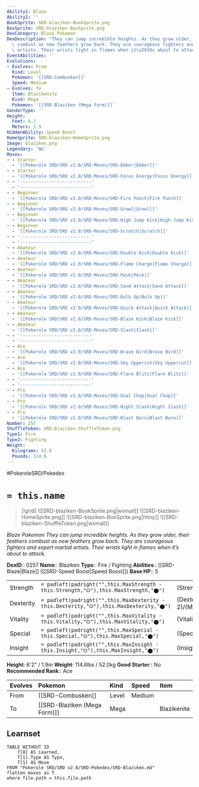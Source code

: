 ```yaml
---
Ability1: Blaze
Ability2: ''
BookSprite: SRD-blaziken-BookSprite.png
BoxSprite: SRD-blaziken-BoxSprite.png
DexCategory: Blaze Pokemon
DexDescription: "They can jump incredible heights. As they grow older, their feathers\
  \ combust as new feathers grow back. They are courageous fighters and expert martial\
  \ artists. Their wrists light in flames when it\u2019s about to attack."
EventAbilities: ''
Evolutions:
- Evolves: From
  Kind: Level
  Pokemon: '[[SRD-Combusken]]'
  Speed: Medium
- Evolves: To
  Item: Blazikenite
  Kind: Mega
  Pokemon: '[[SRD-Blaziken (Mega Form)]]'
GenderType: ''
Height:
  Feet: 6.2
  Meters: 1.9
HiddenAbility: Speed Boost
HomeSprite: SRD-blaziken-HomeSprite.png
Image: blaziken.png
Legendary: 'No'
Moves:
- - Starter
  - '[[Pokerole SRD/SRD v2.0/SRD-Moves/SRD-Ember|Ember]]'
- - Starter
  - '[[Pokerole SRD/SRD v2.0/SRD-Moves/SRD-Focus Energy|Focus Energy]]'
- - '---------------------------'
  - '---------------------------'
- - Beginner
  - '[[Pokerole SRD/SRD v2.0/SRD-Moves/SRD-Fire Punch|Fire Punch]]'
- - Beginner
  - '[[Pokerole SRD/SRD v2.0/SRD-Moves/SRD-Growl|Growl]]'
- - Beginner
  - '[[Pokerole SRD/SRD v2.0/SRD-Moves/SRD-High Jump Kick|High Jump Kick]]'
- - Beginner
  - '[[Pokerole SRD/SRD v2.0/SRD-Moves/SRD-Scratch|Scratch]]'
- - '---------------------------'
  - '---------------------------'
- - Amateur
  - '[[Pokerole SRD/SRD v2.0/SRD-Moves/SRD-Double Kick|Double Kick]]'
- - Amateur
  - '[[Pokerole SRD/SRD v2.0/SRD-Moves/SRD-Flame Charge|Flame Charge]]'
- - Amateur
  - '[[Pokerole SRD/SRD v2.0/SRD-Moves/SRD-Peck|Peck]]'
- - Amateur
  - '[[Pokerole SRD/SRD v2.0/SRD-Moves/SRD-Sand Attack|Sand Attack]]'
- - Amateur
  - '[[Pokerole SRD/SRD v2.0/SRD-Moves/SRD-Bulk Up|Bulk Up]]'
- - Amateur
  - '[[Pokerole SRD/SRD v2.0/SRD-Moves/SRD-Quick Attack|Quick Attack]]'
- - Amateur
  - '[[Pokerole SRD/SRD v2.0/SRD-Moves/SRD-Blaze Kick|Blaze Kick]]'
- - Amateur
  - '[[Pokerole SRD/SRD v2.0/SRD-Moves/SRD-Slash|Slash]]'
- - '---------------------------'
  - '---------------------------'
- - Ace
  - '[[Pokerole SRD/SRD v2.0/SRD-Moves/SRD-Brave Bird|Brave Bird]]'
- - Ace
  - '[[Pokerole SRD/SRD v2.0/SRD-Moves/SRD-Sky Uppercut|Sky Uppercut]]'
- - Ace
  - '[[Pokerole SRD/SRD v2.0/SRD-Moves/SRD-Flare Blitz|Flare Blitz]]'
- - '---------------------------'
  - '---------------------------'
- - Pro
  - '[[Pokerole SRD/SRD v2.0/SRD-Moves/SRD-Dual Chop|Dual Chop]]'
- - Pro
  - '[[Pokerole SRD/SRD v2.0/SRD-Moves/SRD-Night Slash|Night Slash]]'
- - Pro
  - '[[Pokerole SRD/SRD v2.0/SRD-Moves/SRD-Blast Burn|Blast Burn]]'
Number: 257
ShuffleToken: SRD-blaziken-ShuffleToken.png
Type1: Fire
Type2: Fighting
Weight:
  Kilograms: 52.0
  Pounds: 114.6
---
```


#PokeroleSRD/Pokedex

# `= this.name`

> [!grid]
> ![[SRD-blaziken-BookSprite.png|wsmall]]
> ![[SRD-blaziken-HomeSprite.png]]
> ![[SRD-blaziken-BoxSprite.png|htiny]]
> ![[SRD-blaziken-ShuffleToken.png|wsmall]]


*Blaze Pokemon*
*They can jump incredible heights. As they grow older, their feathers combust as new feathers grow back. They are courageous fighters and expert martial artists. Their wrists light in flames when it’s about to attack.*

**DexID**:: 0257
**Name**:: Blaziken
**Type**:: Fire / Fighting
**Abilities**:: [[SRD-Blaze|Blaze]] ([[SRD-Speed Boost|Speed Boost]])
**Base HP**:: 5

|           |                                                                                        |                                          |
| --------- | -------------------------------------------------------------------------------------- | ---------------------------------------- |
| Strength  | `= padleft(padright("",this.MaxStrength - this.Strength,"⭘"),this.MaxStrength,"⬤")`    | (Strength::3)/(MaxStrength::7)   |
| Dexterity | `= padleft(padright("",this.MaxDexterity - this.Dexterity,"⭘"),this.MaxDexterity,"⬤")` | (Dexterity:: 2)/(MaxDexterity::5) |
| Vitality  | `= padleft(padright("",this.MaxVitality - this.Vitality,"⭘"),this.MaxVitality,"⬤")`    | (Vitality::2)/(MaxVitality::5)   |
| Special   | `= padleft(padright("",this.MaxSpecial - this.Special,"⭘"),this.MaxSpecial,"⬤")`       | (Special::3)/(MaxSpecial::6)     |
| Insight   | `= padleft(padright("",this.MaxInsight - this.Insight,"⭘"),this.MaxInsight,"⬤")`       | (Insight::2)/(MaxInsight::5)     |

**Height**: 6'2" / 1.9m
**Weight**: 114.6lbs / 52.0kg
**Good Starter**:: No
**Recommended Rank**:: Ace

| Evolves   | Pokemon                      | Kind   | Speed   | Item        |
|:----------|:-----------------------------|:-------|:--------|:------------|
| From      | [[SRD-Combusken]]            | Level  | Medium  |             |
| To        | [[SRD-Blaziken (Mega Form)]] | Mega   |         | Blazikenite |

## Learnset

```dataview
TABLE WITHOUT ID
    T[0] AS Learned,
    T[1].Type AS Type,
    T[1] AS Move
FROM "Pokerole SRD/SRD v2.0/SRD-Pokedex/SRD-Blaziken.md"
flatten moves as T
where file.path = this.file.path
```

